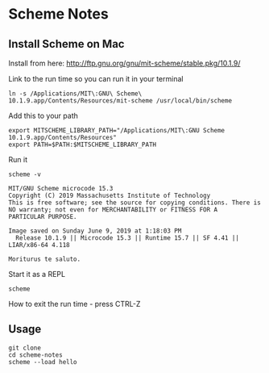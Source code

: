 # Scheme Notes

## Install Scheme on Mac

Install from here:
http://ftp.gnu.org/gnu/mit-scheme/stable.pkg/10.1.9/

Link to the run time so you can run it in your terminal
```
ln -s /Applications/MIT\:GNU\ Scheme\ 10.1.9.app/Contents/Resources/mit-scheme /usr/local/bin/scheme
```

Add this to your path
```
export MITSCHEME_LIBRARY_PATH="/Applications/MIT\:GNU Scheme 10.1.9.app/Contents/Resources"
export PATH=$PATH:$MITSCHEME_LIBRARY_PATH
```

Run it
```
scheme -v

MIT/GNU Scheme microcode 15.3
Copyright (C) 2019 Massachusetts Institute of Technology
This is free software; see the source for copying conditions. There is NO warranty; not even for MERCHANTABILITY or FITNESS FOR A
PARTICULAR PURPOSE.

Image saved on Sunday June 9, 2019 at 1:18:03 PM
  Release 10.1.9 || Microcode 15.3 || Runtime 15.7 || SF 4.41 || LIAR/x86-64 4.118

Moriturus te saluto.
```

Start it as a REPL
```
scheme
```
How to exit the run time - press CTRL-Z

## Usage
```
git clone
cd scheme-notes
scheme --load hello
```